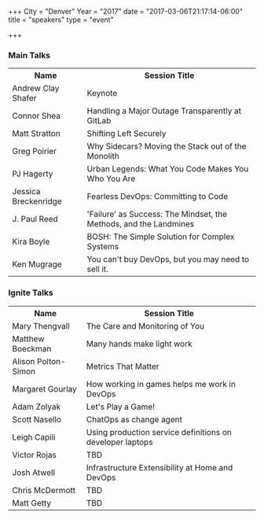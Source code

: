 +++
City = "Denver"
Year = "2017"
date = "2017-03-06T21:17:14-06:00"
title = "speakers"
type = "event"

+++


<h3> Main Talks </h3>
<table>
<tr><th>Name</th><th>Session Title</th></tr>
<tr><td>Andrew Clay Shafer</td><td>Keynote</td></tr>
<tr><td>Connor Shea</td><td>Handling a Major Outage Transparently at GitLab</td></tr>
<tr><td>Matt Stratton</td><td>Shifting Left Securely</td></tr>
<tr><td>Greg Poirier</td><td>Why Sidecars? Moving the Stack out of the Monolith</td></tr>
<tr><td>PJ Hagerty</td><td>Urban Legends: What You Code Makes You Who You Are</td></tr>
<tr><td>Jessica Breckenridge</td><td>Fearless DevOps: Committing to Code</td></tr> 
<tr><td>J. Paul Reed</td><td>'Failure' as Success: The Mindset, the Methods, and the Landmines</td></tr>
<tr><td>Kira Boyle</td><td>BOSH: The Simple Solution for Complex Systems</td></tr>
<tr><td>Ken Mugrage</td><td>You can't buy DevOps, but you may need to sell it.</td></tr>
</table>
<h3> Ignite Talks </h3>
<table>
<tr><th>Name</th><th>Session Title</th></tr>
<tr><td>Mary Thengvall</td><td>The Care and Monitoring of You</td></tr>
<tr><td>Matthew Boeckman</td><td>Many hands make light work</td></tr>
<tr><td>Alison Polton-Simon</td><td>Metrics That Matter</td></tr>
<tr><td>Margaret Gourlay</td><td>How working in games helps me work in DevOps</td></tr>
<tr><td>Adam Zolyak</td><td>Let's Play a Game!</td></tr>
<tr><td>Scott Nasello</td><td>ChatOps as change agent</td></tr>
<tr><td>Leigh Capili</td><td>Using production service definitions on developer laptops</td></tr>
<tr><td>Victor Rojas</td><td>TBD</td></tr>
<tr><td>Josh Atwell </td><td>Infrastructure Extensibility at Home and DevOps</td></tr>
<tr><td>Chris McDermott</td><td>TBD</td></tr>
<tr><td>Matt Getty</td><td>TBD</td></tr>
</table>
